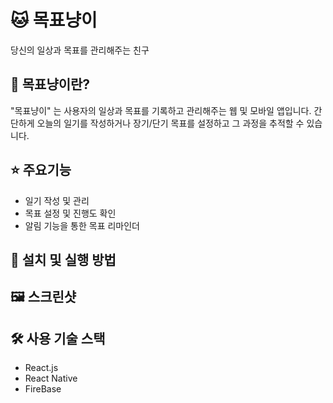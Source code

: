 # 🐱 목표냥이

당신의 일상과 목표를 관리해주는 친구

## 📜 목표냥이란?

"목표냥이" 는 사용자의 일상과 목표를 기록하고 관리해주는 웹 및 모바일 앱입니다.
간단하게 오늘의 일기를 작성하거나 장기/단기 목표를 설정하고 그 과정을 추적할 수 있습니다.

## ⭐ 주요기능

- 일기 작성 및 관리
- 목표 설정 및 진행도 확인
- 알림 기능을 통한 목표 리마인더

## 💾 설치 및 실행 방법

## 🖼 스크린샷

## 🛠 사용 기술 스택

- React.js
- React Native
- FireBase


